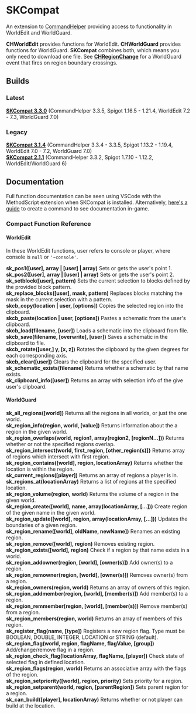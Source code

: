 # SKCompat

An extension to [CommandHelper](https://github.com/EngineHub/CommandHelper) providing access to functionality in WorldEdit and WorldGuard.

**CHWorldEdit** provides functions for WorldEdit. **CHWorldGuard** provides functions for WorldGuard. **SKCompat** combines both, which means you only need to download one file.
See **[CHRegionChange](https://github.com/PseudoKnight/CHRegionChange)** for a WorldGuard event that fires on region boundary crossings.

## Builds

### Latest

**[SKCompat 3.3.0](https://github.com/jb-aero/SKCompat/releases/tag/v3.3.0)** (CommandHelper 3.3.5, Spigot 1.16.5 - 1.21.4, WorldEdit 7.2 - 7.3, WorldGuard 7.0)

### Legacy

**[SKCompat 3.1.4](https://github.com/jb-aero/SKCompat/releases/tag/v3.1.4)** (CommandHelper 3.3.4 - 3.3.5, Spigot 1.13.2 - 1.19.4, WorldEdit 7.0 - 7.2, WorldGuard 7.0)  
**[SKCompat 2.1.1](https://github.com/jb-aero/SKCompat/releases/tag/v2.1.1)** (CommandHelper 3.3.2, Spigot 1.7.10 - 1.12.2, WorldEdit/WorldGuard 6)

## Documentation

Full function documentation can be seen using VSCode with the MethodScript extension when SKCompat is installed.
Alternatively, [here's a guide](https://github.com/jb-aero/SKCompat/blob/master/DOCUMENTATION.md) to create a command to
see documentation in-game.

### Compact Function Reference
#### WorldEdit

In these WorldEdit functions, user refers to console or player, where console is `null` or `'~console'`.

**sk_pos1([user], array | [user] | array)** Sets or gets the user's point 1.  
**sk_pos2([user], array | [user] | array)** Sets or gets the user's point 2.  
**sk_setblock([user], pattern)** Sets the current selection to blocks defined by the provided block pattern.  
**sk_replace_blocks([user], mask, pattern)** Replaces blocks matching the mask in the current selection with a pattern.  
**skcb_copy(location | user, [options])** Copies the selected region into the clipboard.  
**skcb_paste(location | user, [options])** Pastes a schematic from the user's clipboard.  
**skcb_load(filename, [user])** Loads a schematic into the clipboard from file.  
**skcb_save(filename, [overwrite], [user])** Saves a schematic in the clipboard to file.  
**skcb_rotate([user,] y, [x, z])** Rotates the clipboard by the given degrees for each corresponding axis.  
**skcb_clear([user])** Clears the clipboard for the specified user.  
**sk_schematic_exists(filename)** Returns whether a schematic by that name exists.  
**sk_clipboard_info([user])** Returns an array with selection info of the give user's clipboard.

#### WorldGuard

**sk_all_regions([world])** Returns all the regions in all worlds, or just the one world.  
**sk_region_info(region, world, [value])** Returns information about the a region in the given world.  
**sk_region_overlaps(world, region1, array(region2, [regionN...]))** Returns whether or not the specified regions overlap.  
**sk_region_intersect(world, first_region, [other_region(s)]}** Returns array of regions which intersect with first region.  
**sk_region_contains([world], region, locationArray)** Returns whether the location is within the region.  
**sk_current_regions([player])** Returns an array of regions a player is in.  
**sk_regions_at(locationArray)** Returns a list of regions at the specified location.  
**sk_region_volume(region, world)** Returns the volume of a region in the given world.  
**sk_region_create([world], name, array(locationArray, [...]))** Create region of the given name in the given world.  
**sk_region_update([world], region, array(locationArray, [...]))** Updates the boundaries of a given region.  
**sk_region_rename([world], oldName, newName])** Renames an existing region.  
**sk_region_remove([world], region)** Removes existing region.  
**sk_region_exists([world], region)** Check if a region by that name exists in a world.  
**sk_region_addowner(region, [world], [owner(s)])** Add owner(s) to a region.  
**sk_region_remowner(region, [world], [owner(s)])** Removes owner(s) from a region.  
**sk_region_owners(region, world)** Returns an array of owners of this region.  
**sk_region_addmember(region, [world], [member(s)])** Add member(s) to a region.  
**sk_region_remmember(region, [world], [member(s)])** Remove member(s) from a region.  
**sk_region_members(region, world)** Returns an array of members of this region.  
**sk_register_flag(name, [type])** Registers a new region flag. Type must be BOOLEAN, DOUBLE, INTEGER, LOCATION or STRING (default).  
**sk_region_flag(world, region, flagName, flagValue, [group])** Add/change/remove flag in a region.  
**sk_region_check_flag(locationArray, flagName, [player])** Check state of selected flag in defined location.  
**sk_region_flags(region, world)** Returns an associative array with the flags of the region.  
**sk_region_setpriority([world], region, priority)** Sets priority for a region.  
**sk_region_setparent(world, region, [parentRegion])** Sets parent region for a region.  
**sk_can_build([player], locationArray)** Returns whether or not player can build at the location.
